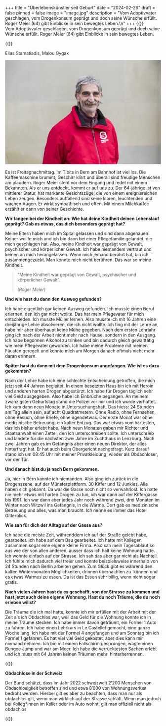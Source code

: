 +++
title = "Überlebenskünstler seit Geburt"
date = "2024-02-26"
draft = false
pinned = false
image = "image.jpg"
description = "Vom Adoptivvater geschlagen, vom Drogenkonsum geprägt und doch seine Wünsche erfüllt. Roger Meier (64) gibt Einblicke in sein bewegtes Leben.\n"
+++
{{<lead>}}\
Vom Adoptivvater geschlagen, vom Drogenkonsum geprägt und doch seine Wünsche erfüllt. Roger Meier (64) gibt Einblicke in sein bewegtes Leben.

{{</lead>}}

Elias Stamatiadis, Malou Gygax

![Roger Meier arbeitet heute als Surprise-Verkäufer und Stadtführer. (verfügbar unter https://surprise.ngo/ Stand 15.01.2024)](image.jpg)

Es ist Freitagnachmittag. Im Tibits in Bern am Bahnhof ist viel los. Die Kaffeemaschine brummt, Geschirr klirrt und überall sind freudige Menschen am plaudern. Roger Meier steht vor dem Eingang und redet mit einem Bekannten. Als er uns entdeckt, kommt er auf uns zu. Der 64-jährige ist von mittlerer Statur, hat markante Gesichtszüge, die von einem ereignisreichen Leben zeugen. Besonders auffallend sind seine klaren, leuchtenden und wachen Augen. Er wirkt sympathisch und offen. Mit einem Milchkaffee erzählt er dann von seiner Geschichte.

**Wir fangen bei der Kindheit an: Wie hat deine Kindheit deinen Lebenslauf geprägt? Gab es etwas, das dich besonders geprägt hat?**

Meine Eltern haben mich im Spital gelassen und sind dann abgehauen. Keiner wollte mich und ich bin dann bei einer Pflegefamilie gelandet, die mich geschlagen hat. Also, meine Kindheit war geprägt von Gewalt, psychischer und körperlicher Gewalt. Ich habe niemandem vertraut und keinen an mich herangelassen. Wenn mich jemand berührt hat, bin ich zusammengezuckt. Man konnte mich nicht berühren. Das war so meine Kindheit.

> “Meine Kindheit war geprägt von Gewalt, psychischer und körperlicher Gewalt”. 
>
> *(Roger Meier)*

**Und wie hast du dann den Ausweg gefunden?**

Ich habe eigentlich gar keinen Ausweg gefunden. Ich musste einen Beruf erlernen, den ich gar nicht wollte. Das hat mein Pflegevater für mich entschieden. Ich musste Müller lernen. Also musste ich mit 16 Jahren eine dreijährige Lehre absolvieren, die ich nicht wollte. Ich fing mit der Lehre an, habe mir aber überhaupt keine Mühe gegeben. Nach dem ersten Lehrjahr ging ich nach der Arbeit nicht mehr nach Hause, sondern in den Ausgang. Ich habe begonnen Alkohol zu trinken und bin dadurch gleich gewalttätig wie mein Pflegevater geworden. Ich habe meine Probleme mit meinen Fäusten geregelt und konnte mich am Morgen danach oftmals nicht mehr daran erinnern.

**Später hast du dann mit dem Drogenkonsum angefangen. Wie ist es dazu gekommen?**

Nach der Lehre habe ich eine schlechte Entscheidung getroffen, die mich jetzt seit 44 Jahren begleitet. In einem besetzten Haus bin ich mit Heroin und anderen harten Drogen abgestürzt. Ich habe für Drogen täglich sehr viel Geld ausgegeben. Also habe ich Einbrüche begangen. An meinem zwanzigsten Geburtstag stand die Polizei vor mir und ich wurde verhaftet. Ich kam dann neun Monate in Untersuchungshaft. Das hiess: 24 Stunden am Tag allein sein, auf acht Quadratmetern. Ohne Radio, ohne Fernsehen, ohne Besuch, ohne Briefe, ohne irgendetwas. Der erste Monat war ohne medizinische Betreuung, ein kalter Entzug. Das war etwas vom härtesten, das ich bisher erlebt habe. Nach neun Monaten gaben mir Richter und Staatsanwalt einen Zettel, den ich unterschreiben sollte. Ich unterschrieb und landete für die nächsten zwei Jahre im Zuchthaus in Lenzburg. Nach zwei Jahren gab es im Gefängnis aber einen neuen Direktor, der alles hinterfragt hat. Er hat auch beim Obergericht nachgefragt. Kurz darauf stand ich um 08:45 Uhr mit meiner Privatkleidung, wieder als Obdachloser, vor der Tür.

**Und danach bist du ja nach Bern gekommen.**

Ja, hier in Bern kannte ich niemanden. Also ging ich zurück in die Drogenszene, auf der Münsterplattform. 30 Kiffer und 12 Junkies. Alle haben sich gekannt. Da war die Gasse noch nicht so verwahrlost. Ich hatte nie mehr etwas mit harten Drogen zu tun, ich war dann auf der Kiffergasse bis 1991. Ich war dann aber jedes Jahr noch während zwei, drei Monaten im Winter nach Witzwil ins Gefängnis, in die Wärme. Dort gab es medizinische Betreuung und alles, was man braucht. Ich nenne es immer das Hotel Gitterblick.

**Wie sah für dich der Alltag auf der Gasse aus?**

Ich habe die meiste Zeit, währenddem ich auf der Straße gelebt habe, gearbeitet. Ich habe auf dem Bau gearbeitet. Ich hatte mit Kollegen zusammen sogar eine eigene kleine Firma. Also sah mein Tagesablauf so aus wie der von allen anderen, ausser dass ich halt keine Wohnung hatte. Ich wohnte einfach auf der Strasse. Ich sah das aber gar nicht als Nachteil. Ich fühlte mich dadurch viel freier und konnte beispielsweise innerhalb von 24 Stunden nach Berlin arbeiten gehen. Zum Glück gibt es während den kalten Wintermonaten Möglichkeiten, drinnen übernachten zu  können und es etwas Warmes zu essen. Da ist das Essen sehr billig, wenn nicht sogar gratis. 

**Nach vielen Jahren hast du es geschafft, von der Strasse zu kommen und hast jetzt auch deine eigene Wohnung. Hast du noch Träume, die du noch erleben willst?**

Die Träume die ich mal hatte, konnte ich mir erfüllen mit der Arbeit mit der Zeit als ich Obdachlos war, weil das Geld für die Wohnung konnte ich in meine Träume stecken. Ich habe immer davon geträumt, ein Formel 1 Auto zu fahren. Ich habe einen Lehrkurs in Le Castellet gemacht, eine ganze Woche lang. Ich habe mit der Formel 4 angefangen und am Sonntag bin ich Formel 1 gefahren. Es hat viel viel Geld gekostet, aber dies kann mir niemand nehmen. Ich bin mit einem Fallschirm gesprungen, wagte einen Bungee Jump und war am Meer. Ich habe die verrücktesten Sachen erlebt und ich muss mit 64 Jahren keinen Träumen mehr  hinterherrennen.

{{<box>}}

**Obdachlose in der Schweiz** 

Der Bund schätzt, dass im Jahr 2022 schweizweit 2’200 Menschen von Obdachlosigkeit betroffen sind und etwa 8’000 von Wohnungsverlust bedroht werden. Hierbei gilt es aber zu beachten, dass man nur als obdachlos gilt, wenn man wirklich auf der Strasse schläft. Wenn man jedoch bei Kolleg*innen im Keller oder im Auto wohnt, gilt man offiziell nicht als obdachlos

{{</box>}}